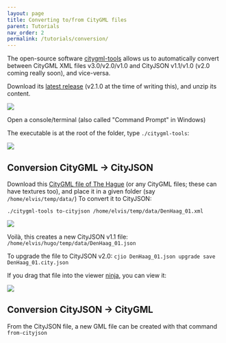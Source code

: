 ```yaml
---
layout: page
title: Converting to/from CityGML files
parent: Tutorials
nav_order: 2
permalink: /tutorials/conversion/
---
```


The open-source software [citygml-tools](https://github.com/citygml4j/citygml-tools) allows us to automatically convert between CityGML XML files v3.0/v2.0/v1.0 and CityJSON v1.1/v1.0 (v2.0 coming really soon), and vice-versa. 

Download its [latest release](https://github.com/citygml4j/citygml-tools/releases) (v2.1.0 at the time of writing this), and unzip its content.

![](../files/c-download.png)

Open a console/terminal (also called "Command Prompt" in Windows)

The executable is at the root of the folder, type `./citygml-tools`:

![](../files/c-help.png)




## Conversion CityGML -> CityJSON


Download this [CityGML file of The Hague](https://3d.bk.tudelft.nl/opendata/cityjson/3dcities/citygml/DenHaag_01.xml) (or any CityGML files; these can have textures too), and place it in a given folder (say `/home/elvis/temp/data/`)
To convert it to CityJSON:

```
./citygml-tools to-cityjson /home/elvis/temp/data/DenHaag_01.xml
```

![](../files/c-tocityjson.png)

Voilà, this creates a new CityJSON v1.1 file: `/home/elvis/hugo/temp/data/DenHaag_01.json`

To upgrade the file to CityJSON v2.0: `cjio DenHaag_01.json upgrade save DenHaag_01.city.json`

If you drag that file into the viewer [ninja](https://ninja.cityjson.org/), you can view it:

![](../files/c-ninja.png)


## Conversion CityJSON -> CityGML

From the CityJSON file, a new GML file can be created with that command `from-cityjson`




